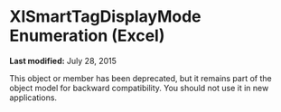 
# XlSmartTagDisplayMode Enumeration (Excel)

 **Last modified:** July 28, 2015

This object or member has been deprecated, but it remains part of the object model for backward compatibility. You should not use it in new applications.
